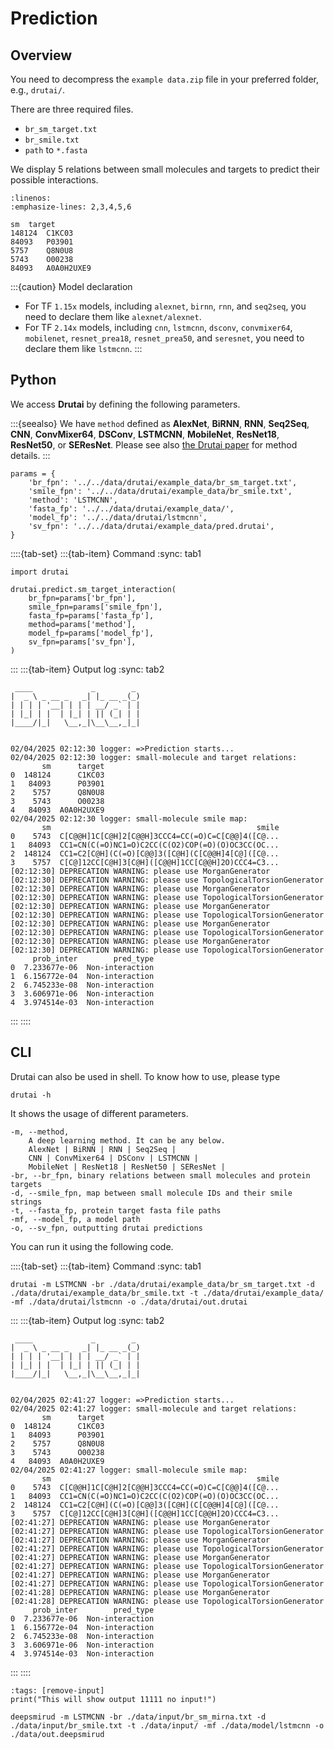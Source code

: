 # Prediction

## Overview

You need to decompress the `example data.zip` file in your preferred folder, e.g., `drutai/`.

There are three required files.

* `br_sm_target.txt`
* `br_smile.txt`
* `path` to `*.fasta`

We display 5 relations between small molecules and targets to predict their possible interactions.

```{code}
:linenos:
:emphasize-lines: 2,3,4,5,6

sm	target
148124	C1KC03
84093	P03901
5757	Q8N0U8
5743	O00238
84093	A0A0H2UXE9
```

:::{caution} Model declaration
* For TF `1.15x` models, including `alexnet`, `birnn`, `rnn`, and `seq2seq`, you need to declare them like `alexnet/alexnet`.
* For TF `2.14x` models, including `cnn`, `lstmcnn`, `dsconv`, `convmixer64`, `mobilenet`, `resnet_prea18`, `resnet_prea50`, and `seresnet`, you need to declare them like `lstmcnn`.
:::

## Python

We access **Drutai** by defining the following parameters. 

:::{seealso}
We have `method` defined as **AlexNet**, **BiRNN**, **RNN**, **Seq2Seq**, **CNN**, **ConvMixer64**, **DSConv**, **LSTMCNN**, **MobileNet**, **ResNet18**, **ResNet50**, or **SEResNet**. Please see also [the Drutai paper](https://doi.org/10.1016/j.ejmech.2023.115500) for method details.
:::

```{code} python
params = {
    'br_fpn': '../../data/drutai/example_data/br_sm_target.txt',
    'smile_fpn': '../../data/drutai/example_data/br_smile.txt',
    'method': 'LSTMCNN',
    'fasta_fp': '../../data/drutai/example_data/',
    'model_fp': '../../data/drutai/lstmcnn',
    'sv_fpn': '../../data/drutai/example_data/pred.drutai',
}
```

::::{tab-set}
:::{tab-item} Command
:sync: tab1
```{code} python
import drutai

drutai.predict.sm_target_interaction(
    br_fpn=params['br_fpn'],
    smile_fpn=params['smile_fpn'],
    fasta_fp=params['fasta_fp'],
    method=params['method'],
    model_fp=params['model_fp'],
    sv_fpn=params['sv_fpn'],
)
```
:::
:::{tab-item} Output log
:sync: tab2
```{code} shell
 ____             _        _ 
|  _ \ _ __ _   _| |_ __ _(_)
| | | | '__| | | | __/ _` | |
| |_| | |  | |_| | || (_| | |
|____/|_|   \__,_|\__\__,_|_|
                             

02/04/2025 02:12:30 logger: =>Prediction starts...
02/04/2025 02:12:30 logger: small-molecule and target relations:
       sm      target
0  148124      C1KC03
1   84093      P03901
2    5757      Q8N0U8
3    5743      O00238
4   84093  A0A0H2UXE9
02/04/2025 02:12:30 logger: small-molecule smile map:
       sm                                              smile
0    5743  C[C@@H]1C[C@H]2[C@@H]3CCC4=CC(=O)C=C[C@@]4([C@...
1   84093  CC1=CN(C(=O)NC1=O)C2CC(C(O2)COP(=O)(O)OC3CC(OC...
2  148124  CC1=C2[C@H](C(=O)[C@@]3([C@H](C[C@@H]4[C@]([C@...
3    5757  C[C@]12CC[C@H]3[C@H]([C@@H]1CC[C@@H]2O)CCC4=C3...
[02:12:30] DEPRECATION WARNING: please use MorganGenerator
[02:12:30] DEPRECATION WARNING: please use TopologicalTorsionGenerator
[02:12:30] DEPRECATION WARNING: please use MorganGenerator
[02:12:30] DEPRECATION WARNING: please use TopologicalTorsionGenerator
[02:12:30] DEPRECATION WARNING: please use MorganGenerator
[02:12:30] DEPRECATION WARNING: please use TopologicalTorsionGenerator
[02:12:30] DEPRECATION WARNING: please use MorganGenerator
[02:12:30] DEPRECATION WARNING: please use TopologicalTorsionGenerator
[02:12:30] DEPRECATION WARNING: please use MorganGenerator
[02:12:30] DEPRECATION WARNING: please use TopologicalTorsionGenerator
     prob_inter        pred_type
0  7.233677e-06  Non-interaction
1  6.156772e-04  Non-interaction
2  6.745233e-08  Non-interaction
3  3.606971e-06  Non-interaction
4  3.974514e-03  Non-interaction
```
:::
::::


## CLI

Drutai can also be used in shell. To know how to use, please type

```{code} shell
drutai -h
```

It shows the usage of different parameters.

```{code} shell
-m, --method,
    A deep learning method. It can be any below.
    AlexNet | BiRNN | RNN | Seq2Seq |
    CNN | ConvMixer64 | DSConv | LSTMCNN |
    MobileNet | ResNet18 | ResNet50 | SEResNet |
-br, --br_fpn, binary relations between small molecules and protein targets
-d, --smile_fpn, map between small molecule IDs and their smile strings
-t, --fasta_fp, protein target fasta file paths
-mf, --model_fp, a model path
-o, --sv_fpn, outputting drutai predictions
```


You can run it using the following code.

::::{tab-set}
:::{tab-item} Command
:sync: tab1
```{code} shell
drutai -m LSTMCNN -br ./data/drutai/example_data/br_sm_target.txt -d ./data/drutai/example_data/br_smile.txt -t ./data/drutai/example_data/ -mf ./data/drutai/lstmcnn -o ./data/drutai/out.drutai
```
:::
:::{tab-item} Output log
:sync: tab2
```{code} shell
 ____             _        _
|  _ \ _ __ _   _| |_ __ _(_)
| | | | '__| | | | __/ _` | |
| |_| | |  | |_| | || (_| | |
|____/|_|   \__,_|\__\__,_|_|


02/04/2025 02:41:27 logger: =>Prediction starts...
02/04/2025 02:41:27 logger: small-molecule and target relations:
       sm      target
0  148124      C1KC03
1   84093      P03901
2    5757      Q8N0U8
3    5743      O00238
4   84093  A0A0H2UXE9
02/04/2025 02:41:27 logger: small-molecule smile map:
       sm                                              smile
0    5743  C[C@@H]1C[C@H]2[C@@H]3CCC4=CC(=O)C=C[C@@]4([C@...
1   84093  CC1=CN(C(=O)NC1=O)C2CC(C(O2)COP(=O)(O)OC3CC(OC...
2  148124  CC1=C2[C@H](C(=O)[C@@]3([C@H](C[C@@H]4[C@]([C@...
3    5757  C[C@]12CC[C@H]3[C@H]([C@@H]1CC[C@@H]2O)CCC4=C3...
[02:41:27] DEPRECATION WARNING: please use MorganGenerator
[02:41:27] DEPRECATION WARNING: please use TopologicalTorsionGenerator
[02:41:27] DEPRECATION WARNING: please use MorganGenerator
[02:41:27] DEPRECATION WARNING: please use TopologicalTorsionGenerator
[02:41:27] DEPRECATION WARNING: please use MorganGenerator
[02:41:27] DEPRECATION WARNING: please use TopologicalTorsionGenerator
[02:41:27] DEPRECATION WARNING: please use MorganGenerator
[02:41:27] DEPRECATION WARNING: please use TopologicalTorsionGenerator
[02:41:28] DEPRECATION WARNING: please use MorganGenerator
[02:41:28] DEPRECATION WARNING: please use TopologicalTorsionGenerator
     prob_inter        pred_type
0  7.233677e-06  Non-interaction
1  6.156772e-04  Non-interaction
2  6.745233e-08  Non-interaction
3  3.606971e-06  Non-interaction
4  3.974514e-03  Non-interaction
```
:::
::::


```{code-cell} python
:tags: [remove-input]
print("This will show output 11111 no input!")
```

```{code} shell
deepsmirud -m LSTMCNN -br ./data/input/br_sm_mirna.txt -d ./data/input/br_smile.txt -t ./data/input/ -mf ./data/model/lstmcnn -o ./data/out.deepsmirud
```